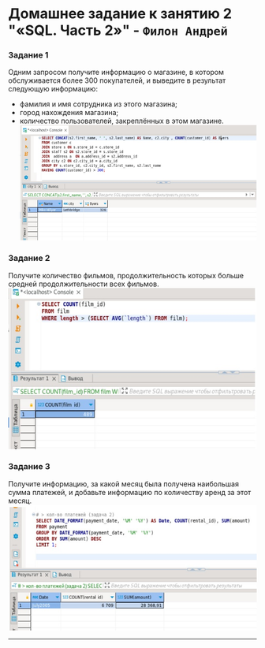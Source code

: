 # Домашнее задание к занятию 2 "«SQL. Часть 2»" - `Филон Андрей`

### Задание 1

Одним запросом получите информацию о магазине, в котором обслуживается более 300 покупателей, и выведите в результат следующую информацию: 
- фамилия и имя сотрудника из этого магазина;
- город нахождения магазина;
- количество пользователей, закреплённых в этом магазине.  
![1](https://github.com/AndreyFilon/bd-12-04/blob/main/1.jpg)    

### Задание 2

Получите количество фильмов, продолжительность которых больше средней продолжительности всех фильмов.  
![2](https://github.com/AndreyFilon/bd-12-04/blob/main/2.jpg) 
### Задание 3

Получите информацию, за какой месяц была получена наибольшая сумма платежей, и добавьте информацию по количеству аренд за этот месяц.  
![3](https://github.com/AndreyFilon/bd-12-04/blob/main/3.jpg)  

---
